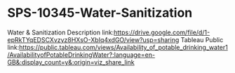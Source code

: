 # SPS-10345-Water-Sanitization
Water &amp; Sanitization
Description link:https://drive.google.com/file/d/1-epRkTYqEDSCXvzyz8HXsO-XbIq4xdGO/view?usp=sharing
Tableau Public link:https://public.tableau.com/views/Availability_of_potable_drinking_water1/AvailabilityofPotableDrinkingWater?:language=en-GB&:display_count=y&:origin=viz_share_link
